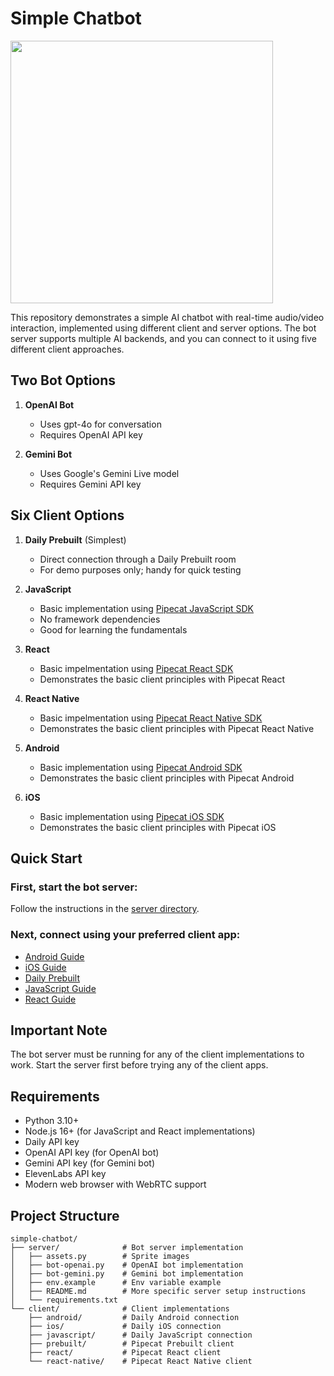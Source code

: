 # Simple Chatbot

<img src="image.png" width="420px">

This repository demonstrates a simple AI chatbot with real-time audio/video interaction, implemented using different client and server options. The bot server supports multiple AI backends, and you can connect to it using five different client approaches.

## Two Bot Options

1. **OpenAI Bot**

   - Uses gpt-4o for conversation
   - Requires OpenAI API key

2. **Gemini Bot**
   - Uses Google's Gemini Live model
   - Requires Gemini API key

## Six Client Options

1. **Daily Prebuilt** (Simplest)

   - Direct connection through a Daily Prebuilt room
   - For demo purposes only; handy for quick testing

2. **JavaScript**

   - Basic implementation using [Pipecat JavaScript SDK](https://docs.pipecat.ai/client/js/introduction)
   - No framework dependencies
   - Good for learning the fundamentals

3. **React**

   - Basic impelmentation using [Pipecat React SDK](https://docs.pipecat.ai/client/react/introduction)
   - Demonstrates the basic client principles with Pipecat React

4. **React Native**

   - Basic impelmentation using [Pipecat React Native SDK](https://docs.pipecat.ai/client/react-native/introduction)
   - Demonstrates the basic client principles with Pipecat React Native

5. **Android**

   - Basic implementation using [Pipecat Android SDK](https://docs.pipecat.ai/client/android/introduction)
   - Demonstrates the basic client principles with Pipecat Android

6. **iOS**
   - Basic implementation using [Pipecat iOS SDK](https://docs.pipecat.ai/client/ios/introduction)
   - Demonstrates the basic client principles with Pipecat iOS

## Quick Start

### First, start the bot server:

Follow the instructions in the [server directory](server/).

### Next, connect using your preferred client app:

- [Android Guide](client/android/README.md)
- [iOS Guide](client/ios/README.md)
- [Daily Prebuilt](client/prebuilt/README.md)
- [JavaScript Guide](client/javascript/README.md)
- [React Guide](client/react/README.md)

## Important Note

The bot server must be running for any of the client implementations to work. Start the server first before trying any of the client apps.

## Requirements

- Python 3.10+
- Node.js 16+ (for JavaScript and React implementations)
- Daily API key
- OpenAI API key (for OpenAI bot)
- Gemini API key (for Gemini bot)
- ElevenLabs API key
- Modern web browser with WebRTC support

## Project Structure

```
simple-chatbot/
├── server/              # Bot server implementation
│   ├── assets.py        # Sprite images
│   ├── bot-openai.py    # OpenAI bot implementation
│   ├── bot-gemini.py    # Gemini bot implementation
│   ├── env.example      # Env variable example
│   ├── README.md        # More specific server setup instructions
│   └── requirements.txt
└── client/              # Client implementations
    ├── android/         # Daily Android connection
    ├── ios/             # Daily iOS connection
    ├── javascript/      # Daily JavaScript connection
    ├── prebuilt/        # Pipecat Prebuilt client
    ├── react/           # Pipecat React client
    └── react-native/    # Pipecat React Native client
```
